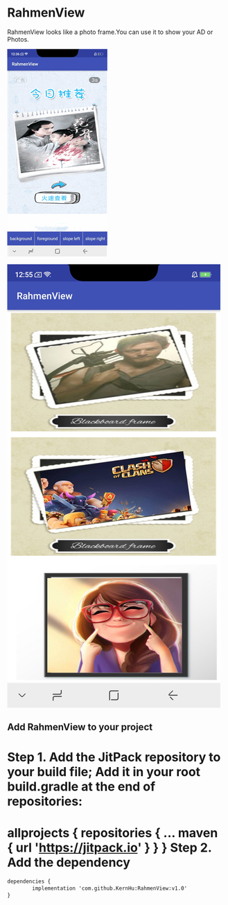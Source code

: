 # RahmenView
RahmenView looks like a photo frame.You can use it to show your AD or Photos.

![](https://github.com/KernHu/RahmenView/raw/master/screenshot/2018061501.gif)  

![](https://github.com/KernHu/RahmenView/raw/master/screenshot/2018061501.png)  






## Add RahmenView to your project
Step 1. Add the JitPack repository to your build file; Add it in your root build.gradle at the end of repositories:
=========
allprojects {
		repositories {
			...
			maven { url 'https://jitpack.io' }
		}
	}
Step 2. Add the dependency
==
	dependencies {
	        implementation 'com.github.KernHu:RahmenView:v1.0'
	}
